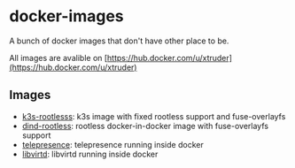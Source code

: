 # docker-images

A bunch of docker images that don't have other place to be.

All images are avalible on [https://hub.docker.com/u/xtruder](https://hub.docker.com/u/xtruder)

## Images

- [k3s-rootlesss](k3s-rootless): k3s image with fixed rootless support and fuse-overlayfs
- [dind-rootless](dind-rootless): rootless docker-in-docker image with fuse-overlayfs support
- [telepresence](telepresence): telepresence running inside docker
- [libvirtd](libvirtd): libvirtd running inside docker
